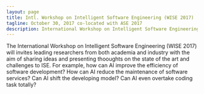 ```yaml
---
layout: page
title: Intl. Workshop on Intelligent Software Engineering (WISE 2017)
tagline: October 30, 2017 co-located with ASE 2017
description: International Workshop on Intelligent Software Engineering (WISE 2017)
---
```


The International Workshop on Intelligent Software Engineering (WISE 2017) will invites leading researchers from both academia and industry with the aim of sharing ideas and presenting thooughts on the state of the art and challenges to ISE. For example, how can AI improve the efficiency of software development? How can AI reduce the maintenance of software services? Can AI shift the developing model? Can AI even overtake coding task totally?
 
